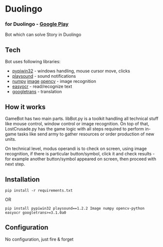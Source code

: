 # Duolingo
### for Duolingo - [Google Play](https://play.google.com/store/apps/details?id=com.duolingo)
Bot which can solve Story in Duolingo

## Tech

Bot uses following libraries:
- [pypiwin32](https://pypi.org/project/pypiwin32/) - windows handling, mouse cursor move, clicks
- [playsound](https://pypi.org/project/playsound/) - sound notifications
- [numpy](https://pypi.org/project/numpy/) [image](https://pypi.org/project/image/) [opencv](https://pypi.org/project/opencv-python/) - image recognition
- [easyocr](https://pypi.org/project/easyocr/) - read/recognize text
- [googletrans](https://pypi.org/project/googletrans/) - translation


## How it works

GameBot has two main parts. libBot.py is a toolkit handling all technical stuff like mouse control, window control or image recognition. On top of that, LostCrusade.py has the game logic with all steps required to perform in-game tasks like send army to gather resources or order production of new units.

On technical level, modus operandi is to check on screen, using image recognition, if there is particular button/symbol, click it and check results - for example another button/symbol appeared on screen, then proceed with next step.

## Installation

```pip install -r requirements.txt```

OR

```pip install pypiwin32 playsound==1.2.2 Image numpy opencv-python easyocr googletrans>=3.1.0a0```

## Configuration

No configuration, just fire & forget

